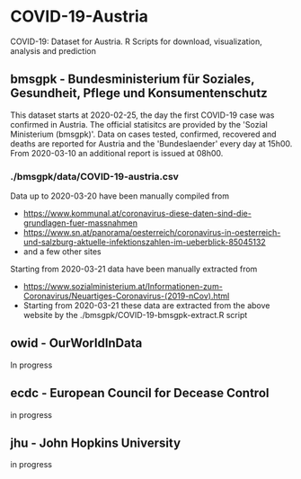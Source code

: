 # COVID-19-Austria
COVID-19: Dataset for Austria. R Scripts for download, visualization, analysis and prediction

## bmsgpk - Bundesministerium für Soziales, Gesundheit, Pflege und Konsumentenschutz
This dataset starts at 2020-02-25, the day the first COVID-19 case was confirmed in Austria. The official statisitcs are provided by the 'Sozial Ministerium (bmsgpk)'. Data on cases tested, confirmed, recovered and deaths are reported for Austria and the 'Bundeslaender' every day at 15h00. From 2020-03-10 an additional report is issued at 08h00.

### ./bmsgpk/data/COVID-19-austria.csv
Data up to 2020-03-20 have been manually compiled from
- https://www.kommunal.at/coronavirus-diese-daten-sind-die-grundlagen-fuer-massnahmen
- https://www.sn.at/panorama/oesterreich/coronavirus-in-oesterreich-und-salzburg-aktuelle-infektionszahlen-im-ueberblick-85045132
- and a few other sites

Starting from 2020-03-21 data have been manually extracted from 
- https://www.sozialministerium.at/Informationen-zum-Coronavirus/Neuartiges-Coronavirus-(2019-nCov).html
- Starting from 2020-03-21 these data are extracted from the above website by the ./bmsgpk/COVID-19-bmsgpk-extract.R script

## owid - OurWorldInData
In progress


## ecdc - European Council for Decease Control
in progress


## jhu - John Hopkins University
in progress